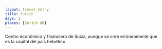 ```yaml
---
layout: travel_entry
title: Zurich
days: 1
places: [Zurich HB]
---
```

Centro económico y financiero de Suiza, aunque se cree erróneamente que es la capital del país helvético.